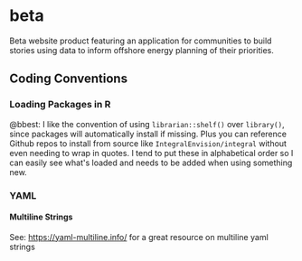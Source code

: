 # beta
Beta website product featuring an application for communities to build stories using data to inform offshore energy planning of their priorities.

## Coding Conventions

### Loading Packages in R

@bbest: I like the convention of using `librarian::shelf()` over `library()`, since packages will automatically install if missing. Plus you can reference Github repos to install from source like `IntegralEnvision/integral` without even needing to wrap in quotes. I tend to put these in alphabetical order so I can easily see what's loaded and needs to be added when using something new.

### YAML

#### Multiline Strings

See: https://yaml-multiline.info/ for a great resource on multiline yaml strings